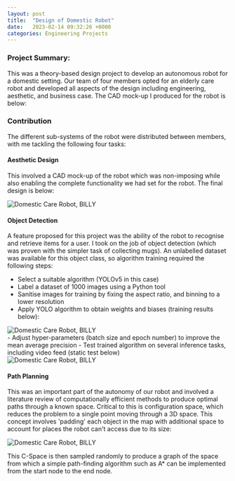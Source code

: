 ```yaml
---
layout: post
title:  "Design of Domestic Robot"
date:   2023-02-14 09:32:26 +0000
categories: Engineering Projects
---
```


### Project Summary:
This was a theory-based design project to develop an autonomous robot for a domestic setting. Our team of four members opted for an elderly care robot and developed all aspects of the design including engineering, aesthetic, and business case. The CAD mock-up I produced for the robot is below:

### Contribution
The different sub-systems of the robot were distributed between members, with me tackling the following four tasks:

#### Aesthetic Design
This involved a CAD mock-up of the robot which was non-imposing while also enabling the complete functionality we had set for the robot. The final design is below:

<div style="display: flex; flex-wrap: wrap;">
    <img src="/assets/3YP/BILLY.png" alt="Domestic Care Robot, BILLY" style="flex: 1; max-width: 65%;" />
</div>


#### Object Detection
A feature proposed for this project was the ability of the robot to recognise and retrieve items for a user. I took on the job of object detection (which was proven with the simpler task of collecting mugs). An unlabelled dataset was available for this object class, so algorithm training required the following steps:
- Select a suitable algorithm (YOLOv5 in this case)
- Label a dataset of 1000 images using a Python tool
- Sanitise images for training by fixing the aspect ratio, and binning to a lower resolution
- Apply YOLO algorithm to obtain weights and biases (training results below):
<div style="display: flex; flex-wrap: wrap;">
    <img src="/assets/3YP/Training.png" alt="Domestic Care Robot, BILLY" style="flex: 1; max-width: 85%;" />
</div>
- Adjust hyper-parameters (batch size and epoch number) to improve the mean average precision
- Test trained algorithm on several inference tasks, including video feed (static test below)
<div style="display: flex; flex-wrap: wrap;">
    <img src="/assets/3YP/Inference.png" alt="Domestic Care Robot, BILLY" style="flex: 1; max-width: 85%;" />
</div>


#### Path Planning
This was an important part of the autonomy of our robot and involved a literature review of computationally efficient methods to produce optimal paths through a known space. Critical to this is configuration space, which reduces the problem to a single point moving through a 3D space. This concept involves 'padding' each object in the map with additional space to account for places the robot can't access due to its size:
<div style="display: flex; flex-wrap: wrap;">
    <img src="/assets/3YP/C-Space.png" alt="Domestic Care Robot, BILLY" style="flex: 1; max-width: 65%;" />
</div>

This C-Space is then sampled randomly to produce a graph of the space from which a simple path-finding algorithm such as A* can be implemented from the start node to the end node.